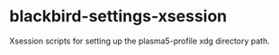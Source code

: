 # blackbird-settings-xsession
Xsession scripts for setting up the plasma5-profile xdg directory path.

